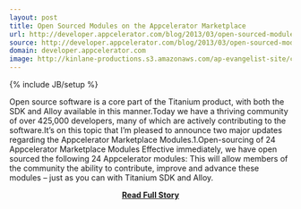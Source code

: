 ```yaml
---
layout: post
title: Open Sourced Modules on the Appcelerator Marketplace
url: http://developer.appcelerator.com/blog/2013/03/open-sourced-modules-on-the-appcelerator-marketplace.html
source: http://developer.appcelerator.com/blog/2013/03/open-sourced-modules-on-the-appcelerator-marketplace.html
domain: developer.appcelerator.com
image: http://kinlane-productions.s3.amazonaws.com/ap-evangelist-site/curated/screenshots/9352_api500_com.png
---
```

{% include JB/setup %}<p>Open source software is a core part of the Titanium product, with both the SDK and Alloy available in this manner.Today we have a thriving community of over 425,000 developers, many of which are actively contributing to the software.It’s on this topic that I’m pleased to announce two major updates regarding the Appcelerator Marketplace Modules.1.Open-sourcing of 24 Appcelerator Marketplace Modules Effective immediately, we have open sourced the following 24 Appcelerator modules: This will allow members of the community the ability to contribute, improve and advance these modules – just as you can with Titanium SDK and Alloy.</p>
<center><p><a href="http://developer.appcelerator.com/blog/2013/03/open-sourced-modules-on-the-appcelerator-marketplace.html" style='padding:25px; font-sze:18px; font-weight: bold;'>Read Full Story</a></p></center>
